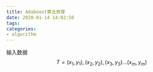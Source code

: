 ```yaml
---
title: Adaboost算法原理
date: 2020-01-14 14:02:58
tags:
categories: 
- algorithm
---
```


输入数据
$$
T={(x_1,y_1),(x_2,y_2),(x_3,y_3)...(x_m,y_m)}
$$